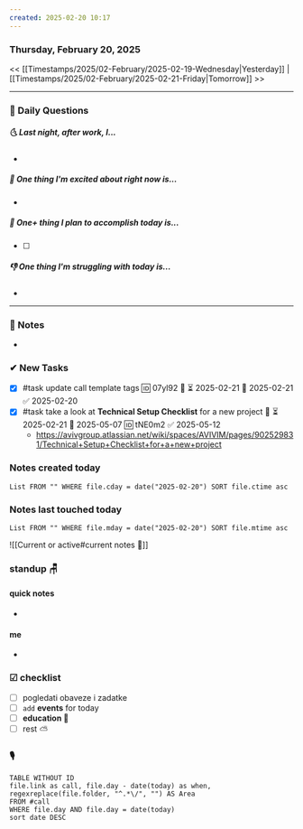 ```yaml
---
created: 2025-02-20 10:17
---
```

### Thursday, February 20, 2025

<< [[Timestamps/2025/02-February/2025-02-19-Wednesday|Yesterday]] | [[Timestamps/2025/02-February/2025-02-21-Friday|Tomorrow]] >>

___
### 📅 Daily Questions
##### 🌜 **Last night, after work, I...**
- 

##### 🙌 **One thing I'm excited about right now is...**
- 

##### 🚀 **One+ thing I plan to accomplish today is...**
- [ ] 

##### 👎 **One thing I'm struggling with today is...**
- 

---
### 📝 Notes
- 
### ✔ New Tasks
- [x] #task update call template tags 🆔 07yl92 🔼 ⏳ 2025-02-21 📅 2025-02-21 ✅ 2025-02-20
- [x] #task take a look at **Technical Setup Checklist** for a new project 🔼 ⏳ 2025-02-21 📅 2025-05-07 🆔 tNE0m2 ✅ 2025-05-12
	- https://avivgroup.atlassian.net/wiki/spaces/AVIVIM/pages/902529831/Technical+Setup+Checklist+for+a+new+project

### Notes created today
```dataview
List FROM "" WHERE file.cday = date("2025-02-20") SORT file.ctime asc
```

### Notes last touched today
```dataview
List FROM "" WHERE file.mday = date("2025-02-20") SORT file.mtime asc
`````

![[Current or active#current notes 📓]]

### standup 🪑

#### quick notes
- 
#### me 
- 

### ☑ checklist
- [ ] pogledati  obaveze i zadatke
- [ ] `add` **events** for today
- [ ] **education 🎒**
- [ ] rest ⛅ 

### 🎙
```dataview
TABLE WITHOUT ID
file.link as call, file.day - date(today) as when, regexreplace(file.folder, "^.*\/", "") AS Area
FROM #call
WHERE file.day AND file.day = date(today)
sort date DESC
```
